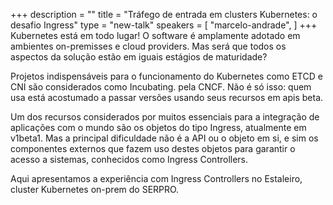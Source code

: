 +++
description = ""
title = "Tráfego de entrada em clusters Kubernetes: o desafio Ingress"
type = "new-talk"
speakers = [
        "marcelo-andrade",
]
+++
Kubernetes está em todo lugar! O software é amplamente adotado em ambientes on-premisses e cloud providers. Mas será que todos os aspectos da solução estão em iguais estágios de maturidade?

Projetos indispensáveis para o funcionamento do Kubernetes como ETCD e CNI são considerados como Incubating. pela CNCF. Não é só isso: quem usa está acostumado a passar versões usando seus recursos em apis beta.

Um dos recursos considerados por muitos essenciais para a integração de aplicações com o mundo são os objetos do tipo Ingress, atualmente em v1beta1. Mas a principal dificuldade não é a API ou o objeto em si, e sim os componentes externos que fazem uso destes objetos para garantir o acesso a sistemas, conhecidos como Ingress Controllers.

Aqui apresentamos a experiência com Ingress Controllers no Estaleiro, cluster Kubernetes on-prem do SERPRO.